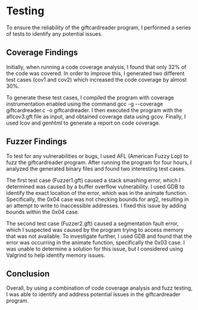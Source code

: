 # Testing
To ensure the reliability of the giftcardreader program, I performed a series of tests to identify any potential issues.

## Coverage Findings
Initially, when running a code coverage analysis, I found that only 32% of the code was covered. In order to improve this, I generated two different test cases (cov1 and cov2) which increased the code coverage by almost 30%.

To generate these test cases, I compiled the program with coverage instrumentation enabled using the command gcc -g --coverage giftcardreader.c -o giftcardreader. I then executed the program with the aflcov3.gft file as input, and obtained coverage data using gcov. Finally, I used lcov and genhtml to generate a report on code coverage.

## Fuzzer Findings
To test for any vulnerabilities or bugs, I used AFL (American Fuzzy Lop) to fuzz the giftcardreader program. After running the program for four hours, I analyzed the generated binary files and found two interesting test cases.

The first test case (Fuzzer1.gft) caused a stack smashing error, which I determined was caused by a buffer overflow vulnerability. I used GDB to identify the exact location of the error, which was in the animate function. Specifically, the 0x04 case was not checking bounds for arg2, resulting in an attempt to write to inaccessible addresses. I fixed this issue by adding bounds within the 0x04 case.

The second test case (Fuzzer2.gft) caused a segmentation fault error, which I suspected was caused by the program trying to access memory that was not available. To investigate further, I used GDB and found that the error was occurring in the animate function, specifically the 0x03 case. I was unable to determine a solution for this issue, but I considered using Valgrind to help identify memory issues.

## Conclusion
Overall, by using a combination of code coverage analysis and fuzz testing, I was able to identify and address potential issues in the giftcardreader program.
